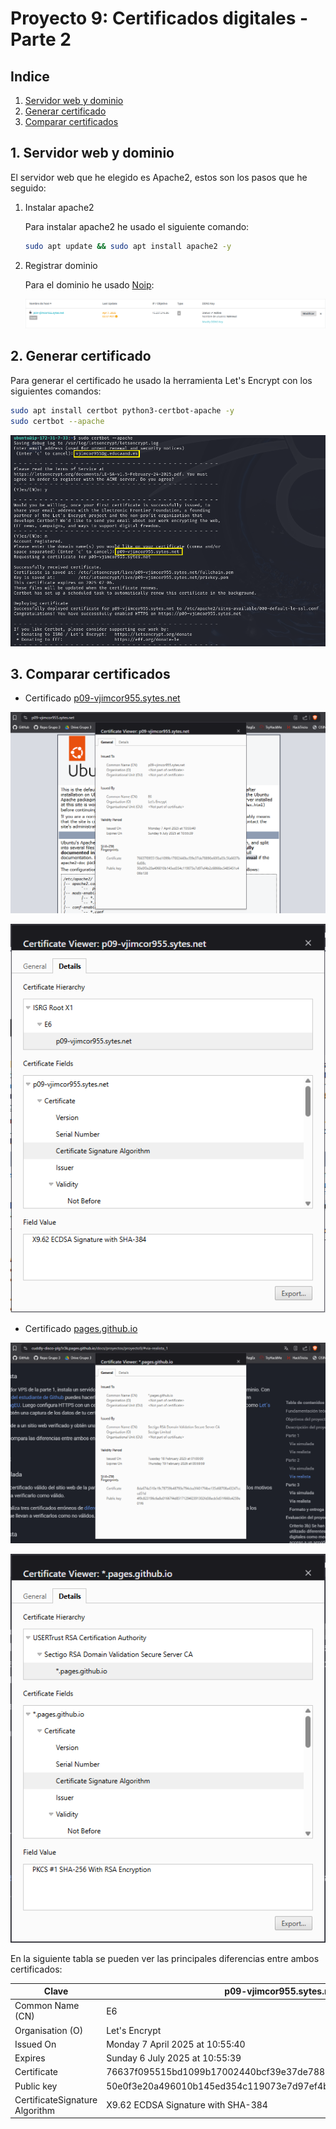 # Proyecto 9: Certificados digitales - Parte 2

## Indice

1. [Servidor web y dominio](#1-servidor-web-y-dominio)
2. [Generar certificado](#2-generar-certificado)
3. [Comparar certificados](#3-comparar-certificados)

## 1. Servidor web y dominio

El servidor web que he elegido es Apache2, estos son los pasos que he seguido:

1. Instalar apache2

   Para instalar apache2 he usado el siguiente comando:

   ```bash
   sudo apt update && sudo apt install apache2 -y
   ```

2. Registrar dominio

   Para el dominio he usado [Noip](https://www.noip.com/es-MX):

   ![2-NoipDomain](img/2-NoipDomain.png)

## 2. Generar certificado

Para generar el certificado he usado la herramienta Let's Encrypt con los siguientes comandos:

```bash
sudo apt install certbot python3-certbot-apache -y
sudo certbot --apache
```

![3-GenerateCertificate.png](img/3-GenerateCertificate.png)

## 3. Comparar certificados

- Certificado [p09-vjimcor955.sytes.net](https://p09-vjimcor955.sytes.net)

![4-CheckCertificate.png](img/4-CheckCertificate.png)

![6-CertificateAgorithmVjimcor955.png](img/6-CertificateAgorithmVjimcor955.png)

- Certificado [pages.github.io](https://cuddly-disco-plg1r3k.pages.github.io/docs/proyectos/proyecto9/#via-realista_1)

![5-CerficateGithubPages.png](img/5-CerficateGithubPages.png)

![7-CertificateAgorithmGitpages.png](img/7-CertificateAgorithmGitpages.png)

En la siguiente tabla se pueden ver las principales diferencias entre ambos certificados:

| Clave                          | p09-vjimcor955.sytes.net                                         | pages.github.io                                                  |
| ------------------------------ | ---------------------------------------------------------------- | ---------------------------------------------------------------- |
| Common Name (CN)               | E6                                                               | Sectigo RSA Domain Validation Secure Server CA                   |
| Organisation (O)               | Let's Encrypt                                                    | Sectigo Limited                                                  |
| Issued On                      | Monday 7 April 2025 at 10:55:40                                  | Tuesday 18 February 2025 at 01:00:00                             |
| Expires                        | Sunday 6 July 2025 at 10:55:39                                   | Thursday 19 February 2026 at 00:59:59                            |
| Certificate                    | 76637f095515bd1099b17002440bcf39e37de78890e60f3a03c5fa6637b6d08c | 8da674a510e19c78759b48793e794cba3f4017f4be135d68708a43247cccd51  |
| Public key                     | 50e0f3e20a496010b145ed354c119073e7d97ef4b2c6866bc5485451c406b138 | 4f9c823196c6a8e01667f4d85171294f2391302fd38ecb5d51f660c4259e01f6 |
| CertificateSignature Algorithm | X9.62 ECDSA Signature with SHA-384                               | PKCS #1 SHA-256 With RSA Encryption                              |
